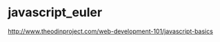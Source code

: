 javascript_euler
================

http://www.theodinproject.com/web-development-101/javascript-basics
